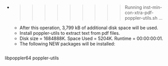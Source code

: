 * >>>>>>>>> Running inst-min-con-xtra-pdf-poppler-utils.sh ...
  * After this operation, 3,799 kB of additional disk space will be used.
  * Install poppler-utils to extract text from pdf files.
  * Disk size = 1684888K. Space Used = 5204K. Runtime = 00:00:00:01.
  * The following NEW packages will be installed:
  ```bash
libpoppler64 poppler-utils
  ```
